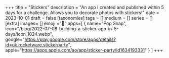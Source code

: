 +++
title = "Stickers"
description = "An app I created and published within 5 days for a challenge. Allows you to decorate photos with stickers!"
date = 2023-10-01
draft =  false
[taxonomies]
tags = []
medium = []
series = []
[extra]
images= []
emoji ="🦄"
apps=[ { name="Pop Snap", icon="/blog/2022-07-08-building-a-sticker-app-in-5-days/icon_1024.webp", google="https://play.google.com/store/apps/details?id=uk.rocketware.stickerparty", apple="https://apps.apple.com/ao/app/sticker-party/id1634193331" } ]
+++


